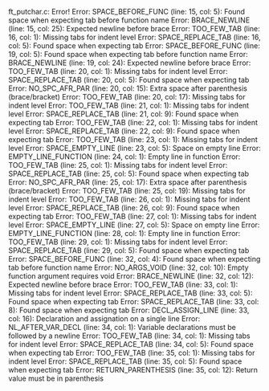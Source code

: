 ft_putchar.c: Error!
Error: SPACE_BEFORE_FUNC    (line:  15, col:   5):	Found space when expecting tab before function name
Error: BRACE_NEWLINE        (line:  15, col:  25):	Expected newline before brace
Error: TOO_FEW_TAB          (line:  16, col:   1):	Missing tabs for indent level
Error: SPACE_REPLACE_TAB    (line:  16, col:   5):	Found space when expecting tab
Error: SPACE_BEFORE_FUNC    (line:  19, col:   5):	Found space when expecting tab before function name
Error: BRACE_NEWLINE        (line:  19, col:  24):	Expected newline before brace
Error: TOO_FEW_TAB          (line:  20, col:   1):	Missing tabs for indent level
Error: SPACE_REPLACE_TAB    (line:  20, col:   5):	Found space when expecting tab
Error: NO_SPC_AFR_PAR       (line:  20, col:  15):	Extra space after parenthesis (brace/bracket)
Error: TOO_FEW_TAB          (line:  20, col:  17):	Missing tabs for indent level
Error: TOO_FEW_TAB          (line:  21, col:   1):	Missing tabs for indent level
Error: SPACE_REPLACE_TAB    (line:  21, col:   9):	Found space when expecting tab
Error: TOO_FEW_TAB          (line:  22, col:   1):	Missing tabs for indent level
Error: SPACE_REPLACE_TAB    (line:  22, col:   9):	Found space when expecting tab
Error: TOO_FEW_TAB          (line:  23, col:   1):	Missing tabs for indent level
Error: SPACE_EMPTY_LINE     (line:  23, col:   5):	Space on empty line
Error: EMPTY_LINE_FUNCTION  (line:  24, col:   1):	Empty line in function
Error: TOO_FEW_TAB          (line:  25, col:   1):	Missing tabs for indent level
Error: SPACE_REPLACE_TAB    (line:  25, col:   5):	Found space when expecting tab
Error: NO_SPC_AFR_PAR       (line:  25, col:  17):	Extra space after parenthesis (brace/bracket)
Error: TOO_FEW_TAB          (line:  25, col:  19):	Missing tabs for indent level
Error: TOO_FEW_TAB          (line:  26, col:   1):	Missing tabs for indent level
Error: SPACE_REPLACE_TAB    (line:  26, col:   9):	Found space when expecting tab
Error: TOO_FEW_TAB          (line:  27, col:   1):	Missing tabs for indent level
Error: SPACE_EMPTY_LINE     (line:  27, col:   5):	Space on empty line
Error: EMPTY_LINE_FUNCTION  (line:  28, col:   1):	Empty line in function
Error: TOO_FEW_TAB          (line:  29, col:   1):	Missing tabs for indent level
Error: SPACE_REPLACE_TAB    (line:  29, col:   5):	Found space when expecting tab
Error: SPACE_BEFORE_FUNC    (line:  32, col:   4):	Found space when expecting tab before function name
Error: NO_ARGS_VOID         (line:  32, col:  10):	Empty function argument requires void
Error: BRACE_NEWLINE        (line:  32, col:  12):	Expected newline before brace
Error: TOO_FEW_TAB          (line:  33, col:   1):	Missing tabs for indent level
Error: SPACE_REPLACE_TAB    (line:  33, col:   5):	Found space when expecting tab
Error: SPACE_REPLACE_TAB    (line:  33, col:   8):	Found space when expecting tab
Error: DECL_ASSIGN_LINE     (line:  33, col:  16):	Declaration and assignation on a single line
Error: NL_AFTER_VAR_DECL    (line:  34, col:   1):	Variable declarations must be followed by a newline
Error: TOO_FEW_TAB          (line:  34, col:   1):	Missing tabs for indent level
Error: SPACE_REPLACE_TAB    (line:  34, col:   5):	Found space when expecting tab
Error: TOO_FEW_TAB          (line:  35, col:   1):	Missing tabs for indent level
Error: SPACE_REPLACE_TAB    (line:  35, col:   5):	Found space when expecting tab
Error: RETURN_PARENTHESIS   (line:  35, col:  12):	Return value must be in parenthesis
